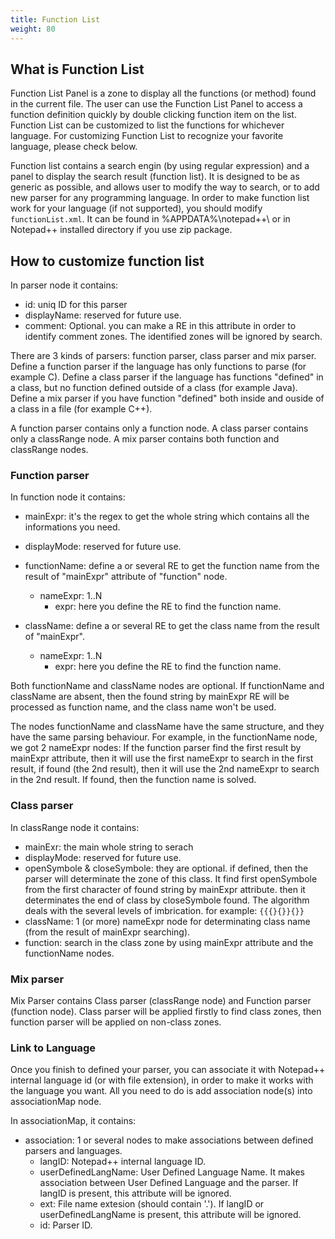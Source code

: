 ```yaml
---
title: Function List
weight: 80
---
```


## What is Function List
Function List Panel is a zone to display all the functions (or method) found in the current file. The user can use the Function List Panel to access a function definition quickly by double clicking function item on the list. Function List can be customized to list the functions for whichever language. For customizing Function List to recognize your favorite language, please check below.


Function list contains a search engin (by using regular expression) and a panel to display the search result (function list). It is designed to be as generic as possible, and allows user to modify the way to search, or to add new parser for any programming language.
In order to make function list work for your language (if not supported), you should modify `functionList.xml`. It can be found in %APPDATA%\notepad++\ or in Notepad++ installed directory if you use zip package.

## How to customize function list
In parser node it contains:
- id: uniq ID for this parser
- displayName: reserved for future use.
- comment: Optional. you can make a RE in this attribute in order to identify comment zones. The identified zones will be ignored by search.

There are 3 kinds of parsers: function parser, class parser and mix parser.
Define a function parser if the language has only functions to parse (for example C).
Define a class parser if the language has functions "defined" in a class, but no function defined outside of a class (for example Java).
Define a mix parser if you have function "defined" both inside and ouside of a class in a file (for example C++).

A function parser contains only a function node.
A class parser contains only a classRange node.
A mix parser contains both function and classRange nodes.

### Function parser
In function node it contains:
- mainExpr: it's the regex to get the whole string which contains all the informations you need.
- displayMode: reserved for future use.
- functionName: define a or several RE to get the function name from the result of "mainExpr" attribute of "function" node.
    - nameExpr: 1..N
        - expr: here you define the RE to find the function name.

- className: define a or several RE to get the class name from the result of "mainExpr".
    - nameExpr: 1..N
        - expr: here you define the RE to find the function name.
    
Both functionName and className nodes are optional.
If functionName and className are absent, then the found string by mainExpr RE will be processed as function name, and the class name won't be used.


The nodes functionName and className have the same structure, and they have the same parsing behaviour. For example, in the functionName node, we got 2 nameExpr nodes:
If the function parser find the first result by mainExpr attribute, then it will use the first nameExpr to search in the first result, if found (the 2nd result), then it will use the 2nd nameExpr to search in the 2nd result. If found, then the function name is solved.

### Class parser
In classRange node it contains:
- mainExr: the main whole string to serach
- displayMode: reserved for future use.
- openSymbole & closeSymbole: they are optional. if defined, then the parser will determinate the zone of this class. It find first openSymbole from the first character of found string by mainExpr attribute. then it determinates the end of class by closeSymbole found. The algorithm deals with the several levels of imbrication. for example: `{{{}{}}{}}`
- className: 1 (or more) nameExpr node for determinating class name (from the result of mainExpr searching).
- function: search in the class zone by using mainExpr attribute and the functionName nodes.

### Mix parser
Mix Parser contains Class parser (classRange node) and Function parser (function node).
Class parser will be applied firstly to find class zones, then function parser will be applied on non-class zones.

### Link to Language
Once you finish to defined your parser, you can associate it with Notepad++ internal language id (or with file extension), in order to make it works with the language you want. All you need to do is add association node(s) into associationMap node.

In associationMap, it contains:
- association: 1 or several nodes to make associations between defined parsers and languages.
    - langID: Notepad++ internal language ID.
    - userDefinedLangName: User Defined Language Name. It makes association between User Defined Language and the parser. If langID is present, this attribute will be ignored.
    - ext: File name extesion (should contain '.'). If langID or userDefinedLangName is present, this attribute will be ignored.
    - id: Parser ID.
